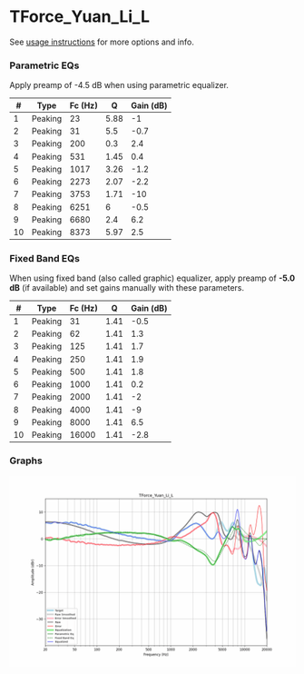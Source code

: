 # TForce_Yuan_Li_L
See [usage instructions](https://github.com/jaakkopasanen/AutoEq#usage) for more options and info.

### Parametric EQs
Apply preamp of -4.5 dB when using parametric equalizer.

|   # | Type    |   Fc (Hz) |    Q |   Gain (dB) |
|-----|---------|-----------|------|-------------|
|   1 | Peaking |        23 | 5.88 |        -1   |
|   2 | Peaking |        31 | 5.5  |        -0.7 |
|   3 | Peaking |       200 | 0.3  |         2.4 |
|   4 | Peaking |       531 | 1.45 |         0.4 |
|   5 | Peaking |      1017 | 3.26 |        -1.2 |
|   6 | Peaking |      2273 | 2.07 |        -2.2 |
|   7 | Peaking |      3753 | 1.71 |       -10   |
|   8 | Peaking |      6251 | 6    |        -0.5 |
|   9 | Peaking |      6680 | 2.4  |         6.2 |
|  10 | Peaking |      8373 | 5.97 |         2.5 |

### Fixed Band EQs
When using fixed band (also called graphic) equalizer, apply preamp of **-5.0 dB** (if available) and set gains manually with these parameters.

|   # | Type    |   Fc (Hz) |    Q |   Gain (dB) |
|-----|---------|-----------|------|-------------|
|   1 | Peaking |        31 | 1.41 |        -0.5 |
|   2 | Peaking |        62 | 1.41 |         1.3 |
|   3 | Peaking |       125 | 1.41 |         1.7 |
|   4 | Peaking |       250 | 1.41 |         1.9 |
|   5 | Peaking |       500 | 1.41 |         1.8 |
|   6 | Peaking |      1000 | 1.41 |         0.2 |
|   7 | Peaking |      2000 | 1.41 |        -2   |
|   8 | Peaking |      4000 | 1.41 |        -9   |
|   9 | Peaking |      8000 | 1.41 |         6.5 |
|  10 | Peaking |     16000 | 1.41 |        -2.8 |

### Graphs
![](./TForce_Yuan_Li_L.png)
